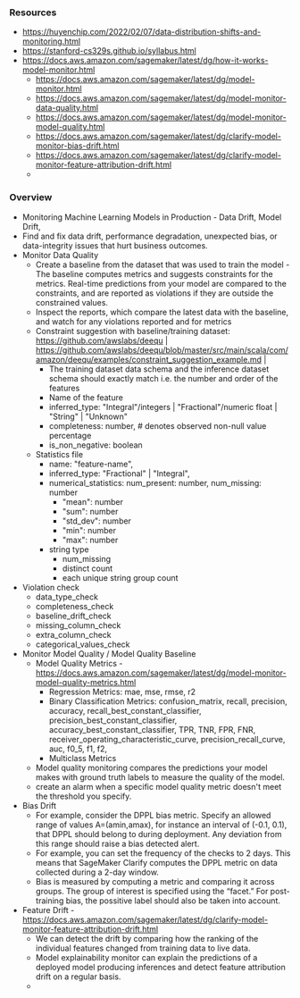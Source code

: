 ### Resources
* https://huyenchip.com/2022/02/07/data-distribution-shifts-and-monitoring.html
* https://stanford-cs329s.github.io/syllabus.html
* https://docs.aws.amazon.com/sagemaker/latest/dg/how-it-works-model-monitor.html
    * https://docs.aws.amazon.com/sagemaker/latest/dg/model-monitor.html
    * https://docs.aws.amazon.com/sagemaker/latest/dg/model-monitor-data-quality.html
    * https://docs.aws.amazon.com/sagemaker/latest/dg/model-monitor-model-quality.html
    * https://docs.aws.amazon.com/sagemaker/latest/dg/clarify-model-monitor-bias-drift.html
    * https://docs.aws.amazon.com/sagemaker/latest/dg/clarify-model-monitor-feature-attribution-drift.html
    * 


### Overview
* Monitoring Machine Learning Models in Production - Data Drift, Model Drift, 
* Find and fix data drift, performance degradation, unexpected bias, or data-integrity issues that hurt business outcomes.
* Monitor Data Quality
   * Create a baseline from the dataset that was used to train the model - The baseline computes metrics and suggests constraints for the metrics. Real-time predictions from your model are compared to the constraints, and are reported as violations if they are outside the constrained values.
   * Inspect the reports, which compare the latest data with the baseline, and watch for any violations reported and for metrics 
   * Constraint suggestion with baseline/training dataset: https://github.com/awslabs/deequ | https://github.com/awslabs/deequ/blob/master/src/main/scala/com/amazon/deequ/examples/constraint_suggestion_example.md | 
     * The training dataset data schema and the inference dataset schema should exactly match i.e. the number and order of the features
     * Name of the feature
     * inferred_type: "Integral"/integers | "Fractional"/numeric float | "String" | "Unknown"
     * completeness: number, # denotes observed non-null value percentage
     * is_non_negative: boolean
   * Statistics file 
     * name: "feature-name",
     * inferred_type: "Fractional" | "Integral",
     * numerical_statistics: num_present: number, num_missing: number
       * "mean": number
       * "sum": number
       * "std_dev": number
       * "min": number
       * "max": number
     * string type
       * num_missing
       * distinct count
       * each unique string group count
 * Violation check
   * data_type_check
   * completeness_check
   * baseline_drift_check
   * missing_column_check
   * extra_column_check
   * categorical_values_check
* Monitor Model Quality / Model Quality Baseline
   * Model Quality Metrics - https://docs.aws.amazon.com/sagemaker/latest/dg/model-monitor-model-quality-metrics.html
      * Regression Metrics: mae, mse, rmse, r2
      * Binary Classification Metrics: confusion_matrix, recall, precision, accuracy, recall_best_constant_classifier, precision_best_constant_classifier, accuracy_best_constant_classifier, TPR, TNR, FPR, FNR, receiver_operating_characteristic_curve, precision_recall_curve, auc, f0_5, f1, f2, 
      * Multiclass Metrics
   * Model quality monitoring compares the predictions your model makes with ground truth labels to measure the quality of the model.
   * create an alarm when a specific model quality metric doesn't meet the threshold you specify.
* Bias Drift
   * For example, consider the DPPL bias metric. Specify an allowed range of values A=(amin​,amax​), for instance an interval of (-0.1, 0.1), that DPPL should belong to during deployment. Any deviation from this range should raise a bias detected alert. 
   * For example, you can set the frequency of the checks to 2 days. This means that SageMaker Clarify computes the DPPL metric on data collected during a 2-day window.
   *  Bias is measured by computing a metric and comparing it across groups. The group of interest is specified using the “facet.” For post-training bias, the possitive label should also be taken into account.
*  Feature Drift - https://docs.aws.amazon.com/sagemaker/latest/dg/clarify-model-monitor-feature-attribution-drift.html
   * We can detect the drift by comparing how the ranking of the individual features changed from training data to live data. 
   * Model explainability monitor can explain the predictions of a deployed model producing inferences and detect feature attribution drift on a regular basis.
   * 
